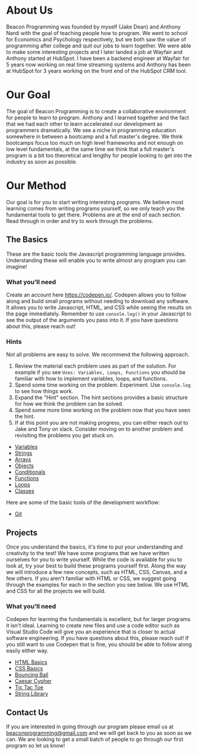 # About Us

Beacon Programming was founded by myself (Jake Dean) and Anthony Nardi with the goal of teaching people how to program.
We went to school for Economics and Psychology respectively, but we both saw the value of programming after college
and quit our jobs to learn together. We were able to make some interesting projects and I later landed a job at Wayfair
and Anthony started at HubSpot. I have been a backend engineer at Wayfair for 5 years now working on real time streaming
systems and Anthony has been at HubSpot for 3 years working on the front end of the HubSpot CRM tool.

# Our Goal

The goal of Beacon Programming is to create a collaborative environment for people to learn to program. Anthony and I learned
together and the fact that we had each other to learn accelerated our development as programmers dramatically. We see a
niche in programming education somewhere in between a bootcamp and a full master's degree. We think bootcamps focus too much
on high level frameworks and not enough on low level fundamentals, at the same time we think that a full master's program is a
bit too theoretical and lengthy for people looking to get into the industry as soon as possible.

# Our Method

Our goal is for you to start writing interesting programs. We believe most learning comes from writing programs yourself, so we only teach you the fundamental tools to get there. Problems are at the end of each section. Read through in order and try to work through the problems.

## The Basics

These are the basic tools the Javascript programming language provides. Understanding these will enable you to write almost any program you can imagine!

### What you'll need
Create an account here https://codepen.io/. Codepen allows you to follow along and build small programs without needing to download any software. It allows you to write Javascript, HTML, and CSS while seeing the results on the page immediately. Remember to use `console.log()` in your Javascript to see the output of the arguments you pass into it. If you have questions about this, please reach out!

### Hints
Not all problems are easy to solve. We recommend the following approach.
1. Review the material each problem uses as part of the solution. For example if you see `Uses: Variables, Loops, Functions` you should be familiar with how to implement variables, loops, and functions.
2. Spend some time working on the problem. Experiment. Use `console.log` to see how things work.
3. Expand the "Hint" section. The hint sections provides a basic structure for how we think the problem can be solved.
4. Spend some more time working on the problem now that you have seen the hint.
5. If at this point you are not making progress, you can either reach out to Jake and Tony on slack. Consider moving on to another problem and revisiting the problems you get stuck on.

- [Variables](basics/Variables)
- [Strings](basics/Strings)
- [Arrays](basics/Arrays)
- [Objects](basics/Objects)
- [Conditionals](basics/Conditionals)
- [Functions](basics/Functions)
- [Loops](basics/Loops)
- [Classes](basics/Classes)

Here are some of the basic tools of the development workflow:
- [Git](basics/Git)

## Projects

Once you understand the basics, it's time to put your understanding and creativity to the test! We have some programs that we have written ourselves for you to write yourself. While the code is available for you to look at, try your best to build these programs yourself first. Along the way we will introduce a few new concepts, such as HTML, CSS, Canvas, and a few others. If you aren't familiar with HTML or CSS, we suggest going through the examples for each in the section you see below. We use HTML and CSS for all the projects we will build.

### What you'll need

Codepen for learning the fundamentals is excellent, but for larger programs it isn't ideal. Learning to create new files and use a code editor such as Visual Studio Code will give you an experience that is closer to actual software engineering. If you have questions about this, please reach out! If you still want to use Codepen that is fine, you should be able to follow along easily either way.

- [HTML Basics](https://github.com/jakedean/beacon-programming/tree/master/projects/html)
- [CSS Basics](https://github.com/jakedean/beacon-programming/tree/master/projects/css)
- [Bouncing Ball](https://github.com/jakedean/beacon-programming/tree/master/projects/bouncingBall)
- [Caesar Cypher](https://github.com/jakedean/beacon-programming/tree/master/projects/caesarCypher)
- [Tic Tac Toe](https://github.com/jakedean/beacon-programming/tree/master/projects/ticTacToe)
- [String Library](https://github.com/jakedean/beacon-programming/tree/master/projects/stringLibrary)

## Contact Us

If you are interested in going through our program please email us at beaconprogramming@gmail.com and we will get back to you as soon as we can.  We are looking to get a small batch of people to go through our first program so let us know!

